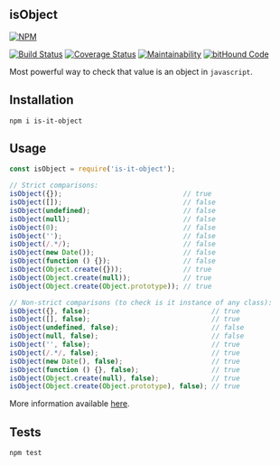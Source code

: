 isObject
-

[![NPM](https://nodei.co/npm/is-it-object.png?downloads=true&downloadRank=true&stars=true)](https://nodei.co/npm/is-it-object/)

[![Build Status](https://travis-ci.org/cn007b/is-it-object.svg?branch=master)](https://travis-ci.org/cn007b/is-it-object)
[![Coverage Status](https://coveralls.io/repos/github/cn007b/is-it-object/badge.svg?branch=master)](https://coveralls.io/github/cn007b/is-it-object?branch=master)
[![Maintainability](https://api.codeclimate.com/v1/badges/8da29a447e037573f675/maintainability)](https://codeclimate.com/github/cn007b/is-it-object/maintainability)
[![bitHound Code](https://www.bithound.io/github/cn007b/is-it-object/badges/code.svg)](https://www.bithound.io/github/cn007b/is-it-object)

Most powerful way to check that value is an object in `javascript`.

## Installation

`npm i is-it-object`

## Usage

````js
const isObject = require('is-it-object');

// Strict comparisons:
isObject({});                              // true
isObject([]);                              // false
isObject(undefined);                       // false
isObject(null);                            // false
isObject(0);                               // false
isObject('');                              // false
isObject(/.*/);                            // false
isObject(new Date());                      // false
isObject(function () {});                  // false
isObject(Object.create({}));               // true
isObject(Object.create(null));             // true
isObject(Object.create(Object.prototype)); // true

// Non-strict comparisons (to check is it instance of any class):
isObject({}, false);                              // true
isObject([], false);                              // true
isObject(undefined, false);                       // false
isObject(null, false);                            // false
isObject('', false);                              // true
isObject(/.*/, false);                            // true
isObject(new Date(), false);                      // true
isObject(function () {}, false);                  // true
isObject(Object.create(null), false);             // true
isObject(Object.create(Object.prototype), false); // true
````
More information available [here](https://stackoverflow.com/a/46663081/3612353).

## Tests

`npm test`
